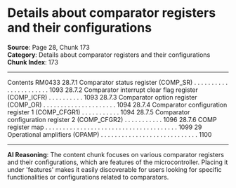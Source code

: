 # Details about comparator registers and their configurations

**Source**: Page 28, Chunk 173  
**Category**: Details about comparator registers and their configurations  
**Chunk Index**: 173

---

Contents RM0433
28.7.1 Comparator status register (COMP_SR) . . . . . . . . . . . . . . . . . . . . . . 1093
28.7.2 Comparator interrupt clear flag register (COMP_ICFR) . . . . . . . . . . 1093
28.7.3 Comparator option register (COMP_OR) . . . . . . . . . . . . . . . . . . . . . 1094
28.7.4 Comparator configuration register 1 (COMP_CFGR1) . . . . . . . . . . . 1094
28.7.5 Comparator configuration register 2 (COMP_CFGR2) . . . . . . . . . . . 1096
28.7.6 COMP register map . . . . . . . . . . . . . . . . . . . . . . . . . . . . . . . . . . . . . . 1099
29 Operational amplifiers (OPAMP) . . . . . . . . . . . . . . . . . . . . . . . . . . . . 1100

---

**AI Reasoning**: The content chunk focuses on various comparator registers and their configurations, which are features of the microcontroller. Placing it under 'features' makes it easily discoverable for users looking for specific functionalities or configurations related to comparators.
